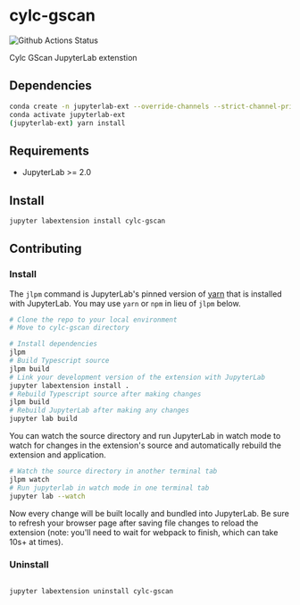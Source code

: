 # cylc-gscan

![Github Actions Status](https://github.com/my_name/myextension/workflows/Build/badge.svg)

Cylc GScan JupyterLab extenstion

## Dependencies

```bash
conda create -n jupyterlab-ext --override-channels --strict-channel-priority -c conda-forge -c anaconda jupyterlab cookiecutter nodejs git
conda activate jupyterlab-ext
(jupyterlab-ext) yarn install
```

## Requirements

* JupyterLab >= 2.0

## Install

```bash
jupyter labextension install cylc-gscan
```

## Contributing

### Install

The `jlpm` command is JupyterLab's pinned version of
[yarn](https://yarnpkg.com/) that is installed with JupyterLab. You may use
`yarn` or `npm` in lieu of `jlpm` below.

```bash
# Clone the repo to your local environment
# Move to cylc-gscan directory

# Install dependencies
jlpm
# Build Typescript source
jlpm build
# Link your development version of the extension with JupyterLab
jupyter labextension install .
# Rebuild Typescript source after making changes
jlpm build
# Rebuild JupyterLab after making any changes
jupyter lab build
```

You can watch the source directory and run JupyterLab in watch mode to watch for changes in the extension's source and automatically rebuild the extension and application.

```bash
# Watch the source directory in another terminal tab
jlpm watch
# Run jupyterlab in watch mode in one terminal tab
jupyter lab --watch
```

Now every change will be built locally and bundled into JupyterLab. Be sure to refresh your browser page after saving file changes to reload the extension (note: you'll need to wait for webpack to finish, which can take 10s+ at times).

### Uninstall

```bash

jupyter labextension uninstall cylc-gscan
```
